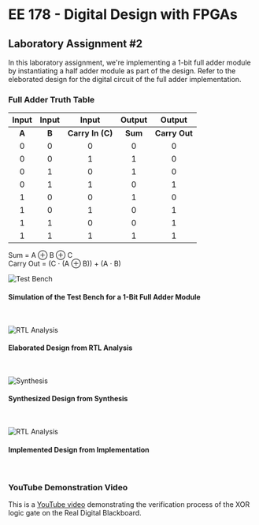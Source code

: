 # EE 178 - Digital Design with FPGAs

## Laboratory Assignment #2

In this laboratory assignment, we're implementing a 1-bit full adder module by instantiating a half adder module as part of the design. Refer to the eleborated design for the digital circuit of the full adder implementation.

### Full Adder Truth Table
| Input | Input | Input | Output | Output |
| :---: | :---: | :---: | :---: | :---: | 
| __A__ | __B__ | __Carry In (C)__ | __Sum__ | __Carry Out__ |
| 0 | 0 | 0 | 0 | 0 |
| 0 | 0 | 1 | 1 | 0 |
| 0 | 1 | 0 | 1 | 0 |
| 0 | 1 | 1 | 0 | 1 |
| 1 | 0 | 0 | 1 | 0 |
| 1 | 0 | 1 | 0 | 1 |
| 1 | 1 | 0 | 0 | 1 |
| 1 | 1 | 1 | 1 | 1 |

Sum = A ⊕ B ⊕ C
<br/>
Carry Out = (C ⋅ (A ⊕ B)) + (A ⋅ B)

![Test Bench](https://cdn.discordapp.com/attachments/943284046161657866/943284119289335828/unknown.png)
#### Simulation of the Test Bench for a 1-Bit Full Adder Module
<br/>

![RTL Analysis](https://cdn.discordapp.com/attachments/943284046161657866/943424149295095818/unknown.png)
#### Elaborated Design from RTL Analysis
<br/>

![Synthesis](https://cdn.discordapp.com/attachments/943284046161657866/943423383905914880/unknown.png)
#### Synthesized Design from Synthesis
<br/>

![RTL Analysis](https://cdn.discordapp.com/attachments/943284046161657866/943423669621899325/unknown.png)
#### Implemented Design from Implementation
<br/>

### YouTube Demonstration Video
This is a [YouTube video](https://www.youtube.com/watch?v=gVjwgPLWqxM) demonstrating the verification process of the XOR logic gate on the Real Digital Blackboard.
